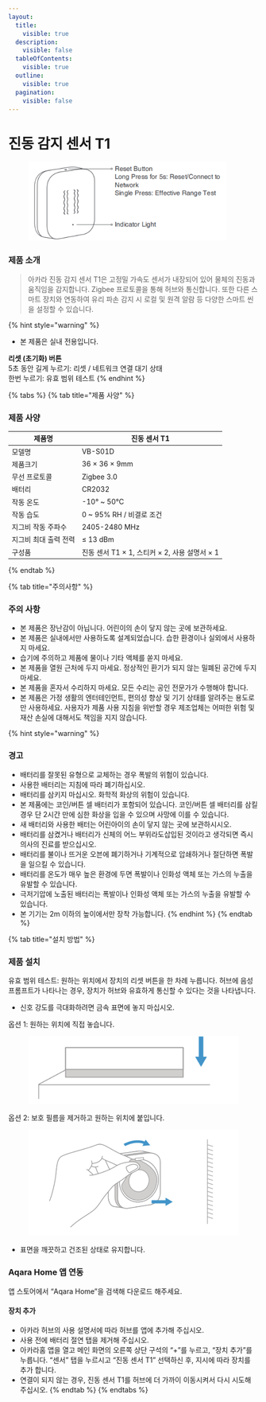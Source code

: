 ```yaml
---
layout:
  title:
    visible: true
  description:
    visible: false
  tableOfContents:
    visible: true
  outline:
    visible: true
  pagination:
    visible: false
---
```


# 진동 감지 센서 T1

<figure><img src="../.gitbook/assets/image (112).png" alt=""><figcaption></figcaption></figure>

### 제품 소개

> 아카라 진동 감지 센서 T1은 고정밀 가속도 센서가 내장되어 있어 물체의 진동과 움직임을 감지합니다. Zigbee 프로토콜을 통해 허브와 통신합니다. 또한 다른 스마트 장치와 연동하여 유리 파손 감지 시 로컬 및 원격 알람 등 다양한 스마트 씬을 설정할 수 있습니다.&#x20;

{% hint style="warning" %}
* 본 제품은 실내 전용입니다.

**리셋 (초기화) 버튼**\
5초 동안 길게 누르기: 리셋 / 네트워크 연결 대기 상태\
한번 누르기: 유효 범위 테스트
{% endhint %}

{% tabs %}
{% tab title="제품 사양" %}
### 제품 사양

| 제품명          | 진동 센서 T1                          |
| ------------ | --------------------------------- |
| 모델명          | VB-S01D                           |
| 제품크기         | 36 × 36 × 9mm                     |
| 무선 프로토콜      | Zigbee 3.0                        |
| 배터리          | CR2032                            |
| 작동 온도        | -10° \~ 50°C                      |
| 작동 습도        | 0 \~ 95% RH / 비결로 조건              |
| 지그비 작동 주파수   | 2405-2480 MHz                     |
| 지그비 최대 출력 전력 | ≤ 13 dBm                          |
| 구성품          | 진동 센서 T1 × 1, 스티커 × 2, 사용 설명서 × 1 |
{% endtab %}

{% tab title="주의사항" %}
### 주의 사항

* 본 제품은 장난감이 아닙니다. 어린이의 손이 닿지 않는 곳에 보관하세요.&#x20;
* 본 제품은 실내에서만 사용하도록 설계되었습니다. 습한 환경이나 실외에서 사용하지 마세요.&#x20;
* 습기에 주의하고 제품에 물이나 기타 액체를 쏟지 마세요.&#x20;
* 본 제품을 열원 근처에 두지 마세요. 정상적인 환기가 되지 않는 밀폐된 공간에 두지 마세요.&#x20;
* 본 제품을 혼자서 수리하지 마세요. 모든 수리는 공인 전문가가 수행해야 합니다.&#x20;
* 본 제품은 가정 생활의 엔터테인먼트, 편의성 향상 및 기기 상태를 알려주는 용도로만 사용하세요. 사용자가 제품 사용 지침을 위반할 경우 제조업체는 어떠한 위험 및 재산 손실에 대해서도 책임을 지지 않습니다.

{% hint style="warning" %}
### 경고

* 배터리를 잘못된 유형으로 교체하는 경우 폭발의 위험이 있습니다.
* 사용한 배터리는 지침에 따라 폐기하십시오.
* 배터리를 삼키지 마십시오. 화학적 화상의 위험이 있습니다.
* 본 제품에는 코인/버튼 셀 배터리가 포함되어 있습니다. 코인/버튼 셀 배터리를 삼킬 경우 단 2시간 만에 심한 화상을 입을 수 있으며 사망에 이를 수 있습니다.
* 새 배터리와 사용한 배터는 어린아이의 손이 닿지 않는 곳에 보관하시시오.
* 배터리를 삼켰거나 배터리가 신체의 어느 부위라도삽입된 것이라고 생각되면 즉시 의사의 진료를 받으십시오.
* 배터리를 불이나 뜨거운 오븐에 폐기하거나 기계적으로 압쇄하거나 절단하면 폭발을 일으킬 수 있습니다.
* 배터리를 온도가 매우 높은 환경에 두면 폭발이나 인화성 액체 또는 가스의 누출을 유발할 수 있습니다.
* 극저기압에 노출된 배터리는 폭발이나 인화성 액체 또는 가스의 누출을 유발할 수 있습니다.
* 본 기기는 2m 이하의 높이에서만 장착 가능합니다.
{% endhint %}
{% endtab %}

{% tab title="설치 방법" %}
### 제품 설치

유효 범위 테스트: 원하는 위치에서 장치의 리셋 버튼을 한 차례 누릅니다. 허브에 음성 프롬프트가 나타나는 경우, 장치가 허브와 유효하게 통신할 수 있다는 것을 나타냅니다.

* 신호 강도를 극대화하려면 금속 표면에 놓지 마십시오.

옵션 1: 원하는 위치에 직접 놓습니다.

<figure><img src="../.gitbook/assets/image (113).png" alt=""><figcaption></figcaption></figure>

옵션 2: 보호 필름을 제거하고 원하는 위치에 붙입니다.

<figure><img src="../.gitbook/assets/image (114).png" alt=""><figcaption></figcaption></figure>

* 표면을 깨끗하고 건조된 상태로 유지합니다.

### Aqara Home 앱 연동

앱 스토어에서 “Aqara Home”을 검색해 다운로드 해주세요.

#### 장치 추가

* 아카라 허브의 사용 설명서에 따라 허브를 앱에 추가해 주십시오.
* 사용 전에 배터리 절연 탭을 제거해 주십시오.
* 아카라홈 앱을 열고 메인 화면의 오른쪽 상단 구석의 “+”를 누르고, “장치 추가”를 누릅니다. “센서” 탭을 누르시고 “진동 센서 T1” 선택하신 후, 지시에 따라 장치를 추가 합니다.
* 연결이 되지 않는 경우, 진동 센서 T1를 허브에 더 가까이 이동시켜서 다시 시도해 주십시오.
{% endtab %}
{% endtabs %}

